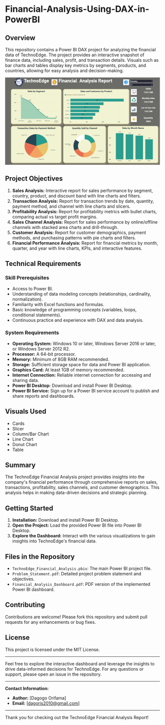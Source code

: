 # Financial-Analysis-Using-DAX-in-PowerBI

## Overview
This repository contains a Power BI DAX project for analyzing the financial data of TechnoEdge. The project provides an interactive snapshot of finance data, including sales, profit, and transaction details. Visuals such as bar charts and tables display key metrics by segments, products, and countries, allowing for easy analysis and decision-making.

![TechnoEdge Sales Dashboard](https://github.com/DagogoOrifama/Complete-Power-BI-Projects/blob/0187e77cd12a252db2728c7db0b4e3a5c5c7bf69/Financial-Analysis-Using-DAX-in-PowerBI/Financial_Report.png)

## Project Objectives
1. **Sales Analysis:** Interactive report for sales performance by segment, country, product, and discount band with line charts and filters.
2. **Transaction Analysis:** Report for transaction trends by date, quantity, payment method, and channel with line charts and slicers.
3. **Profitability Analysis:** Report for profitability metrics with bullet charts, comparing actual vs target profit margins.
4. **Sales Channel Analysis:** Report for sales performance by online/offline channels with stacked area charts and drill-through.
5. **Customer Analysis:** Report for customer demographics, payment methods, and purchasing patterns with pie charts and filters.
6. **Financial Performance Analysis:** Report for financial metrics by month, quarter, and year with line charts, KPIs, and interactive features.

## Technical Requirements
### Skill Prerequisites
- Access to Power BI.
- Understanding of data modeling concepts (relationships, cardinality, normalization).
- Familiarity with Excel functions and formulas.
- Basic knowledge of programming concepts (variables, loops, conditional statements).
- Continuous practice and experience with DAX and data analysis.

### System Requirements
- **Operating System:** Windows 10 or later, Windows Server 2016 or later, or Windows Server 2012 R2.
- **Processor:** A 64-bit processor.
- **Memory:** Minimum of 8GB RAM recommended.
- **Storage:** Sufficient storage space for data and Power BI application.
- **Graphics Card:** At least 1GB of memory recommended.
- **Internet Connection:** Reliable internet connection for accessing and sharing data.
- **Power BI Desktop:** Download and install Power BI Desktop.
- **Power BI Service:** Sign up for a Power BI service account to publish and share reports and dashboards.

## Visuals Used
- Cards
- Slicer
- Column/Bar Chart
- Line Chart
- Donut Chart
- Table

## Summary
The TechnoEdge Financial Analysis project provides insights into the company's financial performance through comprehensive reports on sales, transactions, profitability, sales channels, and customer demographics. This analysis helps in making data-driven decisions and strategic planning.

## Getting Started
1. **Installation:** Download and install Power BI Desktop.
2. **Open the Project:** Load the provided Power BI file into Power BI Desktop.
3. **Explore the Dashboard:** Interact with the various visualizations to gain insights into TechnoEdge's financial data.

## Files in the Repository
- `TechnoEdge_Financial_Analysis.pbix`: The main Power BI project file.
- `Problem_Statement.pdf`: Detailed project problem statement and objectives.
- `Financial_Analysis_Dashboard.pdf`: PDF version of the implemented Power BI dashboard.

## Contributing
Contributions are welcome! Please fork this repository and submit pull requests for any enhancements or bug fixes.

## License
This project is licensed under the MIT License.

---

Feel free to explore the interactive dashboard and leverage the insights to drive data-informed decisions for TechnoEdge. For any questions or support, please open an issue in the repository.

---

**Contact Information:**
- **Author:** [Dagogo Orifama]
- **Email:** [dagoris2010@gmail.com]

---

Thank you for checking out the TechnoEdge Financial Analysis Report!
